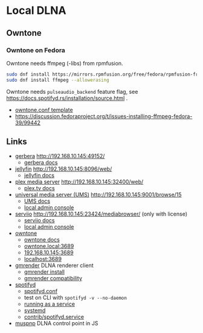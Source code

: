 # Local DLNA

## Owntone

### Owntone on Fedora

Owntone needs ffmpeg (-libs) from rpmfusion.

```bash
sudo dnf install https://mirrors.rpmfusion.org/free/fedora/rpmfusion-free-release-$(rpm -E %fedora).noarch.rpm https://mirrors.rpmfusion.org/nonfree/fedora/rpmfusion-nonfree-release-$(rpm -E %fedora).noarch.rpm
sudo dnf install ffmpeg --allowerasing
```

Owntone needs `pulseaudio_backend` feature flag, see https://docs.spotifyd.rs/installation/source.html .

* [owntone.conf template](https://raw.githubusercontent.com/owntone/owntone-server/refs/heads/master/owntone.conf.in)
* https://discussion.fedoraproject.org/t/issues-installing-ffmpeg-fedora-39/99442

## Links

* [gerbera](https://github.com/gerbera/gerbera) http://192.168.10.145:49152/
  + [gerbera docs](https://docs.gerbera.io/en/stable/)
* [jellyfin](https://jellyfin.org/) http://192.168.10.145:8096/web/
  + [jellyfin docs](https://jellyfin.org/docs/)
* [plex media server](https://www.plex.tv/media-server-downloads/#plex-media-server) http://192.168.10.145:32400/web/
  + [plex.tv docs](https://support.plex.tv/articles/)
* [universal media server (UMS)](https://www.universalmediaserver.com/) http://192.168.10.145:9001/browse/15
  + [UMS docs](https://support.universalmediaserver.com/books)
  + [local admin console](http://192.168.10.145:5001/console/scan)
* [serviio](https://serviio.org/) http://192.168.10.145:23424/mediabrowser/ (only with license)
  + [serviio docs](https://serviio.org/support)
  + [local admin console](http://192.168.10.145:23423/console/)
* [owntone](https://github.com/owntone/owntone-server)
  + [owntone docs](https://owntone.github.io/owntone-server/installation/)
  + [owntone.local:3689](http://owntone.local:3689)
  + [192.168.10.145:3689](http://192.168.10.145:3689)
  + [localhost:3689](http://localhost:3689)
* [gmrender](https://github.com/hzeller/gmrender-resurrect) DLNA renderer client
  + [gmrender install](https://github.com/hzeller/gmrender-resurrect/blob/master/INSTALL.md)
  + [gmrender compatibility](https://github.com/hzeller/gmrender-resurrect/wiki/Comptibility)
* [spotifyd](https://github.com/Spotifyd/spotifyd)
  + [spotifyd.conf](https://github.com/Spotifyd/spotifyd/blob/master/contrib/spotifyd.conf)
  + test on CLI with `spotifyd -v --no-daemon`
  + [running as a service](https://docs.spotifyd.rs/installation/service.html)
  + [systemd](https://docs.spotifyd.rs/advanced/systemd.html)
  + [contrib/spotifyd.service](https://github.com/Spotifyd/spotifyd/blob/master/contrib/spotifyd.service)
* [muspnp](https://github.com/phpbg/muspnp/) DLNA control point in JS
